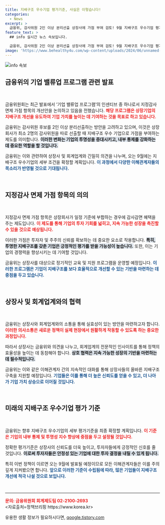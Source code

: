 ```yaml
---
title: 지배구조 우수기업 평가기준, 사실은 이렇습니다!
categories:
  - News
excerpt: >
  금융위, 감사위원 2인 이상 분리선출 상장사에 가점 부여 검토! 9월 지배구조 우수기업 평가기준 발표 예정. 기업의 새로운 기회가 펼쳐진다! 클릭해서 더 알아보세요.
feature_text: >
  ## info 실시간 뉴스 속보입니다.

  금융위, 감사위원 2인 이상 분리선출 상장사에 가점 부여 검토! 9월 지배구조 우수기업 평가기준 발표 예정. 기업의 새로운 기회가 펼쳐진다! 클릭해서 더 알아보세요.
image: 'https://www.behealthy4u.com/wp-content/uploads/2024/06/unnamed-file.png'
---
```


<p><img src="https://www.behealthy4u.com/wp-content/uploads/2024/06/unnamed-file.png" alt="info 속보" /></p>

<h2 data-ke-size="size26">금융위의 기업 밸류업 프로그램 관련 발표</h2>

<p data-ke-size="size16">&nbsp;</p>

<p>금융위원회는 최근 발표에서 ‘기업 밸류업 프로그램’의 인센티브 중 하나로서 지정감사 면제 가점 항목의 개선안을 논의하고 있음을 전했습니다. <b><span style="color: #ee2323;">해당 프로그램은 상장기업의 지배구조 개선을 유도하여 기업 가치를 높이는 데 기여하는 것을 목표로 하고 있습니다.</span></b> </p>

<p>금융위는 감사위원 후보를 2인 이상 분리선출하는 방안을 고려하고 있으며, 이것은 상장회사가 최소 2명의 감사위원을 따로 선출할 때 지배구조 우수 기업으로 가점을 부여하는 제도를 의미합니다. <b><span style="background-color: #21538527;">이러한 변화는 기업의 투명성을 증대시키고, 내부 통제를 강화하는 데 중요한 역할을 할 것입니다.</span></b></p>

<p>금융위는 이와 관련하여 상장사 및 회계업계와 긴밀히 의견을 나누며, 오는 9월에는 지배구조 우수기업의 세부 조건을 확정할 계획입니다. <b><span style="color: #1a5490;">이 과정에서 다양한 이해관계자들의 목소리가 반영될 것으로 기대됩니다.</span></b></p>

<p data-ke-size="size16">&nbsp;</p>

<h2 data-ke-size="size26">지정감사 면제 가점 항목의 의의</h2>

<p data-ke-size="size16">&nbsp;</p>

<p>지정감사 면제 가점 항목은 상장회사가 일정 기준에 부합하는 경우에 감사감면 혜택을 주는 제도입니다. <b><span style="color: #ee2323;">이 제도를 통해 기업의 투자 기회를 넓히고, 지속 가능한 성장을 촉진할 수 있을 것으로 예상됩니다.</span></b></p>

<p>이러한 가점은 투자자 및 주주의 신뢰를 확보하는 데 중요한 요소로 작용합니다. <b><span style="background-color: #21538527;">특히, 투명한 지배구조를 갖춘 기업은 긍정적인 평가를 받을 가능성이 높습니다.</span></b> 또한, 이는 기업의 경쟁력을 향상시키는 데 기여할 것입니다. </p>

<p>금융위는 상장사를 대상으로 정기적인 교육 및 지원 프로그램을 운영할 예정입니다. <b><span style="color: #1a5490;">이러한 프로그램은 기업이 지배구조를 보다 효율적으로 개선할 수 있는 기반을 마련하는 데 중점을 두고 있습니다.</span></b></p>

<p data-ke-size="size16">&nbsp;</p>

<h2 data-ke-size="size26">상장사 및 회계업계와의 협력</h2>

<p data-ke-size="size16">&nbsp;</p>

<p>금융위는 상장사와 회계업계와의 소통을 통해 실효성이 있는 방안을 마련하고자 합니다. <b><span style="color: #ee2323;">이러한 의사소통은 새로운 정책이 실제 현장에서 원활하게 작동할 수 있도록 하는 중요한 과정입니다.</span></b></p>

<p>따라서 상장사는 금융위와 의견을 나누고, 회계업계의 전문적인 인사이트를 통해 정책의 효율성을 높이는 데 동참해야 합니다. <b><span style="background-color: #21538527;">상호 협력은 지속 가능한 성장의 기반을 마련하는 데 필수적입니다.</span></b></p>

<p>금융위는 이와 같은 이해관계자 간의 지속적인 대화를 통해 상장사들의 올바른 지배구조 구축을 지원할 예정입니다. <b><span style="color: #1a5490;">기업들은 이를 통해 더 높은 신뢰도를 얻을 수 있고, 더 나아가 기업 가치 상승으로 이어질 것입니다.</span></b></p>

<p data-ke-size="size16">&nbsp;</p>

<h2 data-ke-size="size26">미래의 지배구조 우수기업 평가 기준</h2>

<p data-ke-size="size16">&nbsp;</p>

<p>금융위는 향후 지배구조 우수기업의 세부 평가기준을 최종 확정할 계획입니다. <b><span style="color: #ee2323;">이 기준은 기업의 내부 통제 및 투명성 지수 향상에 중점을 두고 설정될 것입니다.</span></b></p>

<p>정확한 평가기준은 상장사의 신뢰도를 더욱 높이고, 투자자들에게 긍정적인 신호를 줄 것입니다. <b><span style="background-color: #21538527;">이로써 투자자들은 안정성 있는 기업에 대한 투자 결정을 내릴 수 있게 됩니다.</span></b> </p>

<p>특히 이번 정책이 이르면 오는 9월에 발표될 예정이므로 모든 이해관계자들은 이를 주의 깊게 지켜봤으면 합니다. <b><span style="color: #1a5490;">앞으로 이러한 기준이 수립됨에 따라, 많은 기업들이 지배구조 개선에 적극 나설 것으로 보입니다.</span></b></p>

<p data-ke-size="size16">&nbsp;</p>

<hr>

<p><b><span style="color: #ee2323;">문의: 금융위원회 회계제도팀 02-2100-2693</span></b><br />
&lt;자료출처=정책브리핑 https://www.korea.kr></p>
유용한 생활 정보가 필요하시다면, <a href="https://qoogle.tistory.com" rel="dofollow">qoogle.tistory.com</a>


